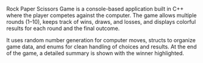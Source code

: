 Rock Paper Scissors Game is a console-based application built in C++ where the player competes against the computer.
The game allows multiple rounds (1–10), keeps track of wins, draws, and losses, and displays colorful results for each round and the final outcome.

It uses random number generation for computer moves, structs to organize game data, and enums for clean handling of choices and results.
At the end of the game, a detailed summary is shown with the winner highlighted.
